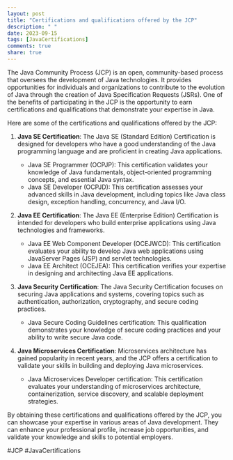 ```yaml
---
layout: post
title: "Certifications and qualifications offered by the JCP"
description: " "
date: 2023-09-15
tags: [JavaCertifications]
comments: true
share: true
---
```


The Java Community Process (JCP) is an open, community-based process that oversees the development of Java technologies. It provides opportunities for individuals and organizations to contribute to the evolution of Java through the creation of Java Specification Requests (JSRs). One of the benefits of participating in the JCP is the opportunity to earn certifications and qualifications that demonstrate your expertise in Java.

Here are some of the certifications and qualifications offered by the JCP:

1. **Java SE Certification**: The Java SE (Standard Edition) Certification is designed for developers who have a good understanding of the Java programming language and are proficient in creating Java applications.

   - Java SE Programmer (OCPJP): This certification validates your knowledge of Java fundamentals, object-oriented programming concepts, and essential Java syntax.
   - Java SE Developer (OCPJD): This certification assesses your advanced skills in Java development, including topics like Java class design, exception handling, concurrency, and Java I/O.

2. **Java EE Certification**: The Java EE (Enterprise Edition) Certification is intended for developers who build enterprise applications using Java technologies and frameworks.

   - Java EE Web Component Developer (OCEJWCD): This certification evaluates your ability to develop Java web applications using JavaServer Pages (JSP) and servlet technologies.
   - Java EE Architect (OCEJEA): This certification verifies your expertise in designing and architecting Java EE applications.

3. **Java Security Certification**: The Java Security Certification focuses on securing Java applications and systems, covering topics such as authentication, authorization, cryptography, and secure coding practices.

   - Java Secure Coding Guidelines certification: This qualification demonstrates your knowledge of secure coding practices and your ability to write secure Java code.

4. **Java Microservices Certification**: Microservices architecture has gained popularity in recent years, and the JCP offers a certification to validate your skills in building and deploying Java microservices.

   - Java Microservices Developer certification: This certification evaluates your understanding of microservices architecture, containerization, service discovery, and scalable deployment strategies.

By obtaining these certifications and qualifications offered by the JCP, you can showcase your expertise in various areas of Java development. They can enhance your professional profile, increase job opportunities, and validate your knowledge and skills to potential employers.

#JCP #JavaCertifications